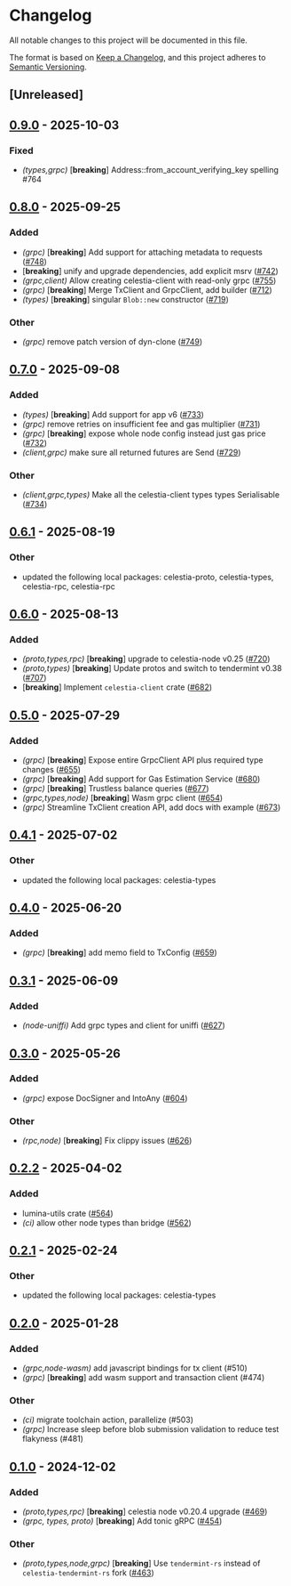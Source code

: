 # Changelog

All notable changes to this project will be documented in this file.

The format is based on [Keep a Changelog](https://keepachangelog.com/en/1.0.0/),
and this project adheres to [Semantic Versioning](https://semver.org/spec/v2.0.0.html).

## [Unreleased]

## [0.9.0](https://github.com/eigerco/lumina/compare/celestia-grpc-v0.8.0...celestia-grpc-v0.9.0) - 2025-10-03

### Fixed

- *(types,grpc)* [**breaking**] Address::from_account_verifying_key spelling #764

## [0.8.0](https://github.com/eigerco/lumina/compare/celestia-grpc-v0.7.0...celestia-grpc-v0.8.0) - 2025-09-25

### Added

- *(grpc)* [**breaking**] Add support for attaching metadata to requests ([#748](https://github.com/eigerco/lumina/pull/748))
- [**breaking**] unify and upgrade dependencies, add explicit msrv ([#742](https://github.com/eigerco/lumina/pull/742))
- *(grpc,client)* Allow creating celestia-client with read-only grpc ([#755](https://github.com/eigerco/lumina/pull/755))
- *(grpc)* [**breaking**] Merge TxClient and GrpcClient, add builder ([#712](https://github.com/eigerco/lumina/pull/712))
- *(types)* [**breaking**] singular `Blob::new` constructor ([#719](https://github.com/eigerco/lumina/pull/719))

### Other

- *(grpc)* remove patch version of dyn-clone ([#749](https://github.com/eigerco/lumina/pull/749))

## [0.7.0](https://github.com/eigerco/lumina/compare/celestia-grpc-v0.6.1...celestia-grpc-v0.7.0) - 2025-09-08

### Added

- *(types)* [**breaking**] Add support for app v6 ([#733](https://github.com/eigerco/lumina/pull/733))
- *(grpc)* remove retries on insufficient fee and gas multiplier ([#731](https://github.com/eigerco/lumina/pull/731))
- *(grpc)* [**breaking**] expose whole node config instead just gas price ([#732](https://github.com/eigerco/lumina/pull/732))
- *(client,grpc)* make sure all returned futures are Send ([#729](https://github.com/eigerco/lumina/pull/729))

### Other

- *(client,grpc,types)* Make all the celestia-client types types Serialisable ([#734](https://github.com/eigerco/lumina/pull/734))

## [0.6.1](https://github.com/eigerco/lumina/compare/celestia-grpc-v0.6.0...celestia-grpc-v0.6.1) - 2025-08-19

### Other

- updated the following local packages: celestia-proto, celestia-types, celestia-rpc, celestia-rpc

## [0.6.0](https://github.com/eigerco/lumina/compare/celestia-grpc-v0.5.0...celestia-grpc-v0.6.0) - 2025-08-13

### Added

- *(proto,types,rpc)* [**breaking**] upgrade to celestia-node v0.25 ([#720](https://github.com/eigerco/lumina/pull/720))
- *(proto,types)* [**breaking**] Update protos and switch to tendermint v0.38 ([#707](https://github.com/eigerco/lumina/pull/707))
- [**breaking**] Implement `celestia-client` crate ([#682](https://github.com/eigerco/lumina/pull/682))

## [0.5.0](https://github.com/eigerco/lumina/compare/celestia-grpc-v0.4.1...celestia-grpc-v0.5.0) - 2025-07-29

### Added

- *(grpc)* [**breaking**] Expose entire GrpcClient API plus required type changes  ([#655](https://github.com/eigerco/lumina/pull/655))
- *(grpc)* [**breaking**] Add support for Gas Estimation Service ([#680](https://github.com/eigerco/lumina/pull/680))
- *(grpc)* [**breaking**] Trustless balance queries ([#677](https://github.com/eigerco/lumina/pull/677))
- *(grpc,types,node)* [**breaking**] Wasm grpc client ([#654](https://github.com/eigerco/lumina/pull/654))
- *(grpc)* Streamline TxClient creation API, add docs with example ([#673](https://github.com/eigerco/lumina/pull/673))

## [0.4.1](https://github.com/eigerco/lumina/compare/celestia-grpc-v0.4.0...celestia-grpc-v0.4.1) - 2025-07-02

### Other

- updated the following local packages: celestia-types

## [0.4.0](https://github.com/eigerco/lumina/compare/celestia-grpc-v0.3.1...celestia-grpc-v0.4.0) - 2025-06-20

### Added

- *(grpc)* [**breaking**] add memo field to TxConfig ([#659](https://github.com/eigerco/lumina/pull/659))

## [0.3.1](https://github.com/eigerco/lumina/compare/celestia-grpc-v0.3.0...celestia-grpc-v0.3.1) - 2025-06-09

### Added

- *(node-uniffi)* Add grpc types and client for uniffi ([#627](https://github.com/eigerco/lumina/pull/627))

## [0.3.0](https://github.com/eigerco/lumina/compare/celestia-grpc-v0.2.2...celestia-grpc-v0.3.0) - 2025-05-26

### Added

- *(grpc)* expose DocSigner and IntoAny ([#604](https://github.com/eigerco/lumina/pull/604))

### Other

- *(rpc,node)* [**breaking**] Fix clippy issues ([#626](https://github.com/eigerco/lumina/pull/626))

## [0.2.2](https://github.com/eigerco/lumina/compare/celestia-grpc-v0.2.1...celestia-grpc-v0.2.2) - 2025-04-02

### Added

- lumina-utils crate ([#564](https://github.com/eigerco/lumina/pull/564))
- *(ci)* allow other node types than bridge ([#562](https://github.com/eigerco/lumina/pull/562))

## [0.2.1](https://github.com/eigerco/lumina/compare/celestia-grpc-v0.2.0...celestia-grpc-v0.2.1) - 2025-02-24

### Other

- updated the following local packages: celestia-types

## [0.2.0](https://github.com/eigerco/lumina/compare/celestia-grpc-v0.1.0...celestia-grpc-v0.2.0) - 2025-01-28

### Added

- *(grpc,node-wasm)* add javascript bindings for tx client (#510)
- *(grpc)* [**breaking**] add wasm support and transaction client (#474)

### Other

- *(ci)* migrate toolchain action, parallelize (#503)
- *(grpc)* Increase sleep before blob submission validation to reduce test flakyness (#481)

## [0.1.0](https://github.com/eigerco/lumina/releases/tag/celestia-grpc-v0.1.0) - 2024-12-02

### Added

- *(proto,types,rpc)* [**breaking**] celestia node v0.20.4 upgrade ([#469](https://github.com/eigerco/lumina/pull/469))
- *(grpc, types, proto)* [**breaking**] Add tonic gRPC ([#454](https://github.com/eigerco/lumina/pull/454))

### Other

- *(proto,types,node,grpc)* [**breaking**] Use `tendermint-rs` instead of `celestia-tendermint-rs` fork ([#463](https://github.com/eigerco/lumina/pull/463))
